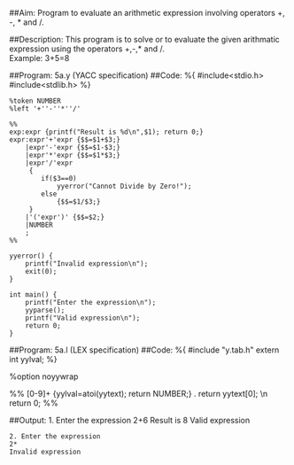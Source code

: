 ##Aim:
Program to evaluate an arithmetic expression involving operators +, -, * and /.
 
##Description:
This program is to solve or to evaluate the given arithmatic expression using the operators +,-,* and /.  
Example: 3+5=8

##Program: 5a.y (YACC specification)
##Code:
	%{
		#include<stdio.h>
		#include<stdlib.h>
	%}
	
	%token NUMBER
	%left '+''-''*''/'
	
	%%
	exp:expr {printf("Result is %d\n",$1); return 0;}
	expr:expr'+'expr {$$=$1+$3;}
	    |expr'-'expr {$$=$1-$3;}
	    |expr'*'expr {$$=$1*$3;}
	    |expr'/'expr 
	     {
	     	if($3==0)
	     		yyerror("Cannot Divide by Zero!");
	     	else
	     		{$$=$1/$3;}
	     }
	    |'('expr')' {$$=$2;}
	    |NUMBER
	    ;
	%%
	
	yyerror() {
		printf("Invalid expression\n");
		exit(0);
	}
	
	int main() {
		printf("Enter the expression\n");
		yyparse();
		printf("Valid expression\n");
		return 0;
	}

##Program: 5a.l (LEX specification)
##Code:
%{
	#include "y.tab.h"
	extern int yylval;
%}

%option noyywrap

%%
[0-9]+		{yylval=atoi(yytext); return NUMBER;}
.		return yytext[0];
\n		return 0;
%%

##Output:
	1. Enter the expression
	2+6
	Result is 8
	Valid expression
	
	2. Enter the expression
	2*
	Invalid expression




